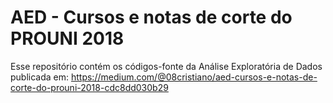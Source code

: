 # AED - Cursos e notas de corte do PROUNI 2018
Esse repositório contém os códigos-fonte da Análise Exploratória de Dados publicada em: https://medium.com/@08cristiano/aed-cursos-e-notas-de-corte-do-prouni-2018-cdc8dd030b29